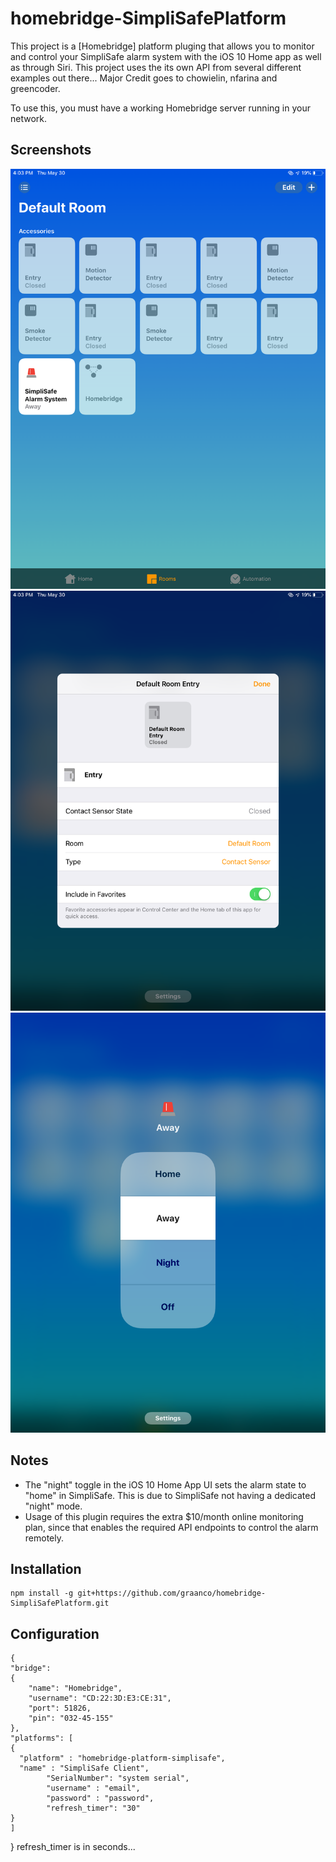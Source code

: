 # homebridge-SimpliSafePlatform

This project is a [Homebridge] platform pluging that allows you to monitor and control your SimpliSafe alarm system with the iOS 10 Home app as well as through Siri. This project uses the its own API from several different examples out there... Major Credit goes to chowielin, nfarina and greencoder. 

To use this, you must have a working Homebridge server running in your network. 

## Screenshots
![View from the home app](/screenshots/0C99F13D-FD5D-406A-AE59-4EBD4BDE7FA8.png?raw=true "View from the Home app.")
![Controlling alarm system](/screenshots/452C5BBE-2D92-4F19-A72F-232E3BA4AB5E.png?raw=true "Controlling the alarm system.")
![System Sensors](/screenshots/E185B5D0-747D-4E25-B57A-7792E6E0295B.png?raw=true "Example of system sensors.")
## Notes
- The "night" toggle in the iOS 10 Home App UI sets the alarm state to "home" in SimpliSafe. This is due to SimpliSafe not having a dedicated "night" mode.
- Usage of this plugin requires the extra $10/month online monitoring plan, since that enables the required API endpoints to control the alarm remotely.

## Installation
    npm install -g git+https://github.com/graanco/homebridge-SimpliSafePlatform.git


## Configuration
    {
	"bridge":
	{
		"name": "Homebridge",
		"username": "CD:22:3D:E3:CE:31",
		"port": 51826,
		"pin": "032-45-155"
	},
	"platforms": [
    {
      "platform" : "homebridge-platform-simplisafe",
      "name" : "SimpliSafe Client",
			"SerialNumber": "system serial",
			"username" : "email",
			"password" : "password",
			"refresh_timer": "30" 
    }
	]
}
refresh_timer is in seconds... 

